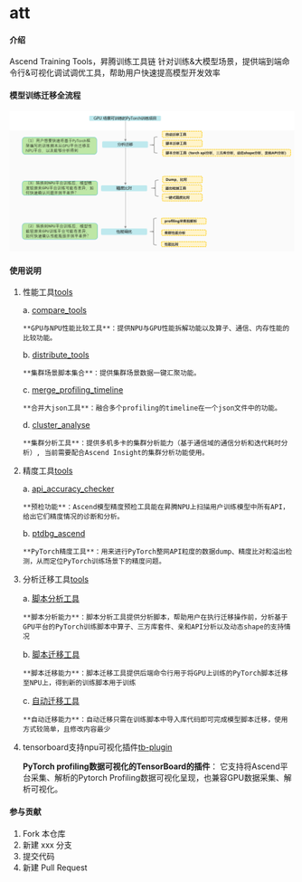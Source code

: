 # att

#### 介绍
Ascend Training Tools，昇腾训练工具链
针对训练&大模型场景，提供端到端命令行&可视化调试调优工具，帮助用户快速提高模型开发效率

#### 模型训练迁移全流程
![输入图片说明](debug/resources/model_training_migration_process.png)

#### 使用说明
1.  性能工具[tools](https://gitee.com/ascend/att/tree/master/profiler)

    a. [compare_tools](https://gitee.com/ascend/att/tree/master/profiler/compare_tools)

        **GPU与NPU性能比较工具**：提供NPU与GPU性能拆解功能以及算子、通信、内存性能的比较功能。

    b. [distribute_tools](https://gitee.com/ascend/att/tree/master/profiler/distribute_tools)

        **集群场景脚本集合**：提供集群场景数据一键汇聚功能。

    c. [merge_profiling_timeline](https://gitee.com/ascend/att/tree/master/profiler/merge_profiling_timeline)

        **合并大json工具**：融合多个profiling的timeline在一个json文件中的功能。

    d. [cluster_analyse](https://gitee.com/ascend/att/tree/master/profiler/cluster_analyse)

        **集群分析工具**：提供多机多卡的集群分析能力（基于通信域的通信分析和迭代耗时分析）, 当前需要配合Ascend Insight的集群分析功能使用。


2.  精度工具[tools](https://gitee.com/ascend/att/tree/master/debug/accuracy_tools)

    a. [api_accuracy_checker](https://gitee.com/ascend/att/tree/master/debug/accuracy_tools/api_accuracy_checker)

        **预检功能**：Ascend模型精度预检工具能在昇腾NPU上扫描用户训练模型中所有API，给出它们精度情况的诊断和分析。

    b. [ptdbg_ascend](https://gitee.com/ascend/att/tree/master/debug/accuracy_tools/ptdbg_ascend)

        **PyTorch精度工具**：用来进行PyTorch整网API粒度的数据dump、精度比对和溢出检测，从而定位PyTorch训练场景下的精度问题。

3.  分析迁移工具[tools](https://gitee.com/ascend/att/wikis/%E5%B7%A5%E5%85%B7%E4%BB%8B%E7%BB%8D/%E5%88%86%E6%9E%90%E8%BF%81%E7%A7%BB%E5%B7%A5%E5%85%B7/%E5%88%86%E6%9E%90%E8%BF%81%E7%A7%BB%E5%B7%A5%E5%85%B7%E4%BB%8B%E7%BB%8D)

    a. [脚本分析工具](https://gitee.com/ascend/att/wikis/%E5%B7%A5%E5%85%B7%E4%BB%8B%E7%BB%8D/%E5%88%86%E6%9E%90%E8%BF%81%E7%A7%BB%E5%B7%A5%E5%85%B7/%E8%84%9A%E6%9C%AC%E5%88%86%E6%9E%90%E5%B7%A5%E5%85%B7)
    
        **脚本分析能力**：脚本分析工具提供分析脚本，帮助用户在执行迁移操作前，分析基于GPU平台的PyTorch训练脚本中算子、三方库套件、亲和API分析以及动态shape的支持情况
    b. [脚本迁移工具](https://gitee.com/ascend/att/wikis/%E5%B7%A5%E5%85%B7%E4%BB%8B%E7%BB%8D/%E5%88%86%E6%9E%90%E8%BF%81%E7%A7%BB%E5%B7%A5%E5%85%B7/%E8%84%9A%E6%9C%AC%E8%BF%81%E7%A7%BB%E5%B7%A5%E5%85%B7%E4%BB%8B%E7%BB%8D)
    
        **脚本迁移能力**：脚本迁移工具提供后端命令行用于将GPU上训练的PyTorch脚本迁移至NPU上，得到新的训练脚本用于训练
    
    c. [自动迁移工具](https://gitee.com/ascend/att/wikis/%E5%B7%A5%E5%85%B7%E4%BB%8B%E7%BB%8D/%E5%88%86%E6%9E%90%E8%BF%81%E7%A7%BB%E5%B7%A5%E5%85%B7/%E8%87%AA%E5%8A%A8%E8%BF%81%E7%A7%BB%E5%B7%A5%E5%85%B7)

        **自动迁移能力**：自动迁移只需在训练脚本中导入库代码即可完成模型脚本迁移，使用方式较简单，且修改内容最少

    
4.  tensorboard支持npu可视化插件[tb-plugin](https://gitee.com/ascend/att/tree/master/plugins/tensorboard-plugins/tb_plugin)

    **PyTorch profiling数据可视化的TensorBoard的插件**： 它支持将Ascend平台采集、解析的Pytorch Profiling数据可视化呈现，也兼容GPU数据采集、解析可视化。


#### 参与贡献

1.  Fork 本仓库
2.  新建 xxx 分支
3.  提交代码
4.  新建 Pull Request

